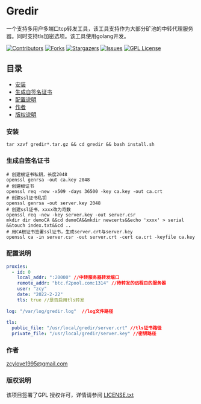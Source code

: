 # Gredir

一个支持多用户多端口tcp转发工具，该工具支持作为大部分矿池的中转代理服务器。同时支持tls加密选项。该工具使用golang开发。

<!-- PROJECT SHIELDS -->

[![Contributors][contributors-shield]][contributors-url]
[![Forks][forks-shield]][forks-url]
[![Stargazers][stars-shield]][stars-url]
[![Issues][issues-shield]][issues-url]
[![GPL License][license-shield]][license-url]

## 目录

- [安装](#安装)
- [生成自签名证书](#生成自签名证书)
- [配置说明](#配置说明)
- [作者](#作者)
- [版权说明](#版权说明)

### 安装

```shell
tar xzvf gredir*.tar.gz && cd gredir && bash install.sh
```

### 生成自签名证书

```shell
# 创建根证书私钥，长度2048
openssl genrsa -out ca.key 2048
# 创建根证书
openssl req -new -x509 -days 36500 -key ca.key -out ca.crt
# 创建ssl证书私钥
openssl genrsa -out server.key 2048
# 创建ssl证书，xxxx改为奇数
openssl req -new -key server.key -out server.csr
mkdir dir demoCA &&cd demoCA&&mkdir newcerts&&echo 'xxxx' > serial &&touch index.txt&&cd ..
# 用CA根证书签署ssl证书，生成server.crt与server.key
openssl ca -in server.csr -out server.crt -cert ca.crt -keyfile ca.key
```

### 配置说明

```yaml
proxies:
  - id: 0
    local_addr: ":20000" //中转服务器转发端口
    remote_addr: "btc.f2pool.com:1314" //待转发的远程目的服务器
    user: "zcy" 
    date: "2022-2-22"
    tls: true //是否启用tls转发
    
log: "/var/log/gredir.log"  //log文件路径
  
tls:
  public_file: "/usr/local/gredir/server.crt" //tls证书路径
  private_file: "/usr/local/gredir/server.key" //密钥路径
```

### 作者

zcylove1995@gmail.com

### 版权说明

该项目签署了GPL 授权许可，详情请参阅 [LICENSE.txt](https://github.com/wytfy/gredir/blob/main/LICENSE)

<!-- links -->
[your-project-path]:wytfy/gredir
[contributors-shield]: https://img.shields.io/github/contributors/wytfy/gredir.svg?style=flat-square
[contributors-url]: https://github.com/wytfy/gredir/graphs/contributors
[forks-shield]: https://img.shields.io/github/forks/wytfy/gredir.svg?style=flat-square
[forks-url]: https://github.com/wytfy/gredir/network/members
[stars-shield]: https://img.shields.io/github/stars/wytfy/gredir.svg?style=flat-square
[stars-url]: https://github.com/wytfy/gredir/stargazers
[issues-shield]: https://img.shields.io/github/issues/wytfy/gredir.svg?style=flat-square
[issues-url]: https://img.shields.io/github/issues/wytfy/gredir.svg
[license-shield]: https://img.shields.io/github/license/wytfy/gredir.svg?style=flat-square
[license-url]: https://github.com/wytfy/gredir/blob/master/LICENSE.txt
